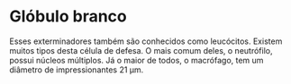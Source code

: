 # Glóbulo branco

Esses exterminadores também são conhecidos como leucócitos. Existem muitos tipos
desta célula de defesa. O mais comum deles, o neutrófilo, possui núcleos
múltiplos. Já o maior de todos, o macrófago, tem um diâmetro de impressionantes
21 µm.
